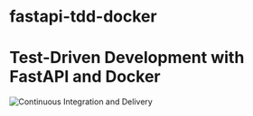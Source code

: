 # fastapi-tdd-docker

# Test-Driven Development with FastAPI and Docker

![Continuous Integration and Delivery](https://github.com/camilogg/fastapi-tdd-docker/workflows/Continuous%20Integration%20and%20Delivery/badge.svg?branch=master)